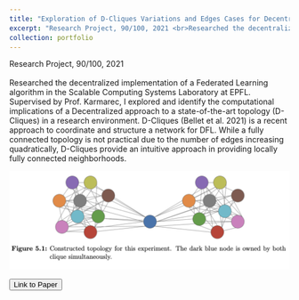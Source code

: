 ```yaml
---
title: "Exploration of D-Cliques Variations and Edges Cases for Decentralized Federated Learning"
excerpt: "Research Project, 90/100, 2021 <br>Researched the decentralized implementation of a Federated Learning algorithm in the Scalable Computing Systems Laboratory at EPFL. Supervised by Prof. Karmarec, I explored and identify the computational implications of a Decentralized approach to a state-of-the-art topology (D-Cliques) in a research environment. D-Cliques (Bellet et al. 2021) is a recent approach to coordinate and structure a network for DFL. While a fully connected topology is not practical due to the number of edges increasing quadratically, D-Cliques provide an intuitive approach in providing locally fully connected neighborhoods."
collection: portfolio
---
```


Research Project, 90/100, 2021 <br><br> Researched the decentralized implementation of a Federated Learning algorithm in the Scalable Computing Systems Laboratory at EPFL. Supervised by Prof. Karmarec, I explored and identify the computational implications of a Decentralized approach to a state-of-the-art topology (D-Cliques) in a research environment. D-Cliques (Bellet et al. 2021) is a recent approach to coordinate and structure a network for DFL. While a fully connected topology is not practical due to the number of edges increasing quadratically, D-Cliques provide an intuitive approach in providing locally fully connected neighborhoods.

<img src='/images/clique.png'>

<a href='https://www.epfl.ch/labs/sacs/wp-content/uploads/2022/03/Raphael_Master_Project.pdf'><button>Link to Paper</button></a>


